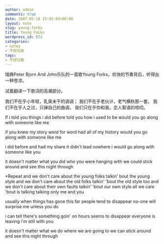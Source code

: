 ```yaml
---
author: admin
comments: true
date: 2007-05-18 15:02:03+00:00
layout: note
slug: young-forks
title: Young FoLks
wordpress_id: 972
categories:
- notes
- 不好归类
tags:
- 不好归类
---
```


瑞典Peter Bjorn And John乐队的一首歌Young Forks，欢快的节奏背后，听得出一种苍凉。

试着翻译一下歌词的高潮部分。

我们不在乎小年轻，乳臭未干的调调；
我们不在乎老伙计，老气横秋那一套。
我们不在乎人之过，只弹自己的曲调，
我们只在乎你和我，恋人絮语的唠叨。



If i told you things i did before
told you how i used to be
would you go along with someone like me

if you knew my story word for word
had all of my history
would you go along with someone like me

i did before and had my share
it didn't lead nowhere
i would go along with someone like you

it doesn't matter what you did
who you were hanging with
we could stick around and see this night through

*Repeat
and we don't care about the young folks
talkin' bout the young style
and we don't care about the old folks
talkin' 'bout the old style too
and we don't care about their own faults
talkin' 'bout our own style
all we care 'bout is talking
talking only me and you 

usually when things has gone this far
people tend to disappear
no-one will surprise me unless you do

i can tell there's something goin' on
hours seems to disappear
everyone is leaving i'm still with you

it doesn't matter what we do
where we are going to
we can stick around and see this night through


